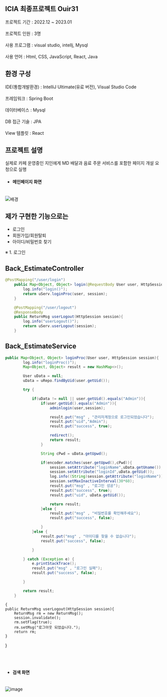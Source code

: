 ICIA 최종프로젝트 Ouir31
---
프로젝트 기간 : 2022.12 ~ 2023.01 <br><br>
프로젝트 인원 : 3명<br><br>
사용 프로그램 : visual studio, intellj, Mysql<br><br>
사용 언어 : Html, CSS, JavaScript, React, Java<br>
## 환경 구성
IDE(통합개발환경) : IntelliJ Ultimate(유료 버전), Visual Studio Code<br><br>
프레임워크 : Spring Boot<br><br>
데이터베이스 : Mysql<br><br>
DB 접근 기술 : JPA<br><br>
View 템플릿 : React<br>
## 프로젝트 설명<br>
실제로 카페 운영중인 지인에게 MD 배달과 음료 주문 서비스를 포함한 페이지 개설 요청으로 실행<br> 

- #### 메인페이지 화면<br><br>
![배경](https://user-images.githubusercontent.com/117873818/224891979-151b7c22-9630-4b7c-90c9-ae14e9c2df99.jpg)

## 제가 구현한 기능으로는<br>
- 로그인<br>
- 회원가입/회원탈퇴<br>
- 아이디/비밀번호 찾기<br>


※ 1. 로그인

## Back_EstimateController
```java
@PostMapping("/user/login")
    public Map<Object, Object> login(@RequestBody User user, HttpSession session){
        log.info("login()");
        return uServ.loginProc(user, session);
    }

    @PostMapping("/user/logout")
    @ResponseBody
    public ReturnMsg userLogout(HttpSession session){
        log.info("userLogout()");
        return uServ.userLogout(session);
    }
```
## Back_EstimateService
```java
public Map<Object, Object> loginProc(User user, HttpSession session){
        log.info("loginProc()");
        Map<Object, Object> result = new HashMap<>();

        User uData = null;
        uData = uRepo.findByUid(user.getUid());

        try {

            if(uData != null || user.getUid().equals("Admin")){
                if(user.getUid().equals("Admin")){
                    adminlogin(user,session);

                    result.put("msg" , "관리자계정으로 로그인되었습니다");
                    result.put("uid","Admin");
                    result.put("success", true);

                    redirect();
                    return result;
                }

                String cPwd = uData.getUpwd();

                if(encoder.matches(user.getUpwd(),cPwd)){
                    session.setAttribute("loginName",uData.getUname());
                    session.setAttribute("loginId",uData.getUid());
                    log.info((String)session.getAttribute("loginName"));
                    session.setMaxInactiveInterval(30*60);
                    result.put("msg" , "로그인 성공");
                    result.put("success", true);
                    result.put("uid", uData.getUid());

                    return result;
                }else {
                    result.put("msg" , "비밀번호를 확인해주세요");
                    result.put("success", false);

                }
            }else {
                result.put("msg" , "아이디를 찾을 수 없습니다");
                result.put("success", false);

            }

        } catch (Exception e) {
            e.printStackTrace();
            result.put("msg" , "로그인 실패");
            result.put("success", false);

        }

        return result;
    }
```

    {
    public ReturnMsg userLogout(HttpSession session){
        ReturnMsg rm = new ReturnMsg();
        session.invalidate();
        rm.setFlag(true);
        rm.setMsg("로그아웃 되었습니다.");
        return rm;
    }
}

<br><br>
- #### 검색 화면<br><br>

![image](https://user-images.githubusercontent.com/117873818/224911753-178a5813-c396-4e23-9ece-84aab7afa6d6.png)
